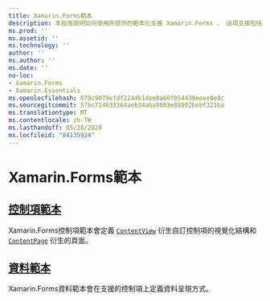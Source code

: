 ```yaml
---
title: Xamarin.Forms範本
description: 本指南說明如何使用所提供的範本化支援 Xamarin.Forms 。 這項支援包括定義自訂控制項和頁面之視覺化結構的控制項範本，以及定義支援控制項上資料呈現方式的資料範本。
ms.prod: ''
ms.assetid: ''
ms.technology: ''
author: ''
ms.author: ''
ms.date: ''
no-loc:
- Xamarin.Forms
- Xamarin.Essentials
ms.openlocfilehash: 079c9079efdf224db1dee8a60f054439eeee8e8c
ms.sourcegitcommit: 57bc714633364aeb34aba9803e88802bebf321ba
ms.translationtype: MT
ms.contentlocale: zh-TW
ms.lasthandoff: 05/28/2020
ms.locfileid: "84135924"
---
```

# <a name="xamarinforms-templates"></a>Xamarin.Forms範本

## <a name="control-templates"></a>[控制項範本](control-template.md)

Xamarin.Forms控制項範本會定義 [`ContentView`](xref:Xamarin.Forms.ContentView) 衍生自訂控制項的視覺化結構和 [`ContentPage`](xref:Xamarin.Forms.ContentPage) 衍生的頁面。

## <a name="data-templates"></a>[資料範本](data-templates/index.md)

Xamarin.Forms資料範本會在支援的控制項上定義資料呈現方式。
